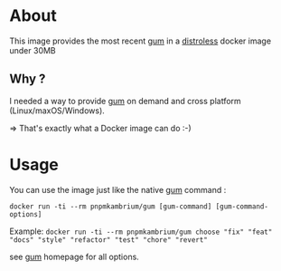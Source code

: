 # About

This image provides the most recent [gum](https://github.com/charmbracelet/gum) in a [distroless](https://github.com/GoogleContainerTools/distroless) docker image under 30MB

## Why ?

I needed a way to provide [gum](https://github.com/charmbracelet/gum) on demand and cross platform (Linux/maxOS/Windows).

=> That's exactly what a Docker image can do :-)

# Usage

You can use the image just like the native [gum](https://github.com/charmbracelet/gum) command :

```
docker run -ti --rm pnpmkambrium/gum [gum-command] [gum-command-options]
```

Example: `docker run -ti --rm pnpmkambrium/gum choose "fix" "feat" "docs" "style" "refactor" "test" "chore" "revert"`

see [gum](https://github.com/charmbracelet/gum) homepage for all options.
